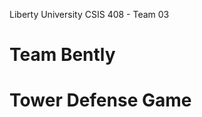 Liberty University
CSIS 408 - Team 03

Team Bently
==================
Tower Defense Game
==================
